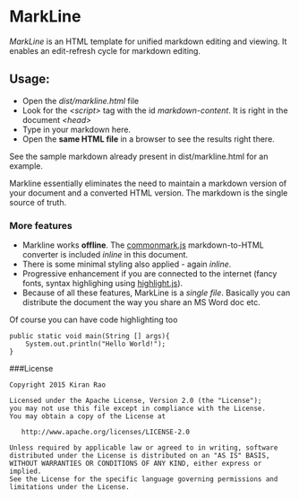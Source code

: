 # MarkLine

*MarkLine* is an HTML template for unified markdown editing and viewing. It enables an edit-refresh cycle for markdown editing.

## Usage:

  - Open the *dist/markline.html* file
  - Look for the *&lt;script>* tag with the id *markdown-content*. It is right in the document *&lt;head>*
  - Type in your markdown here.
  - Open the **same HTML file** in a browser to see the results right there.

See the sample markdown already present in dist/markline.html for an example.

Markline essentially eliminates the need to maintain a markdown version of your document and a converted HTML version. The markdown is the single source of truth.

### More features

  - Markline works **offline**. The [commonmark.js](https://github.com/jgm/commonmark.js) markdown-to-HTML converter is included *inline* in this document.
  - There is some minimal styling also applied - again *inline*.
  - Progressive enhancement if you are connected to the internet (fancy fonts, syntax highlighing using [highlight.js](https://highlightjs.org)).
  - Because of all these features, MarkLine is a *single file*. Basically you can distribute the document the way you share an MS Word doc etc.
  
Of course you can have code highlighting too

```
public static void main(String [] args){
    System.out.println("Hello World!");
}
```

###License

 
	Copyright 2015 Kiran Rao

	Licensed under the Apache License, Version 2.0 (the "License");
	you may not use this file except in compliance with the License.
	You may obtain a copy of the License at

	   http://www.apache.org/licenses/LICENSE-2.0

	Unless required by applicable law or agreed to in writing, software
	distributed under the License is distributed on an "AS IS" BASIS,
	WITHOUT WARRANTIES OR CONDITIONS OF ANY KIND, either express or implied.
	See the License for the specific language governing permissions and
	limitations under the License.
